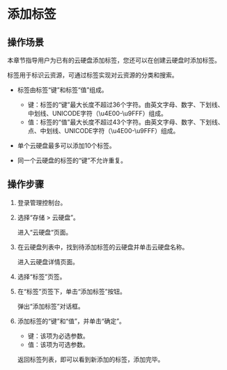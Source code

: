 # 添加标签<a name="ZH-CN_TOPIC_0077504314"></a>

## 操作场景<a name="section35485408221444"></a>

本章节指导用户为已有的云硬盘添加标签，您还可以在创建云硬盘时添加标签。

标签用于标识云资源，可通过标签实现对云资源的分类和搜索。

-   标签由标签“键”和标签“值”组成。
    -   键：标签的“键”最大长度不超过36个字符。由英文字母、数字、下划线、中划线、UNICODE字符（\\u4E00-\\u9FFF）组成。
    -   值：标签的“值”最大长度不超过43个字符。由英文字母、数字、下划线、点、中划线、UNICODE字符（\\u4E00-\\u9FFF）组成。

-   单个云硬盘最多可以添加10个标签。
-   同一个云硬盘的标签的“键”不允许重复。

## 操作步骤<a name="section40605822221452"></a>

1.  登录管理控制台。
2.  选择“存储 \> 云硬盘”。

    进入“云硬盘“页面。

3.  在云硬盘列表中，找到待添加标签的云硬盘并单击云硬盘名称。

    进入云硬盘详情页面。

4.  选择“标签”页签。
5.  在“标签”页签下，单击“添加标签”按钮。

    弹出“添加标签”对话框。

6.  添加标签的“键”和“值”，并单击“确定”。

    -   键：该项为必选参数。
    -   值：该项为可选参数。

    返回标签列表，即可以看到新添加的标签，添加完毕。



